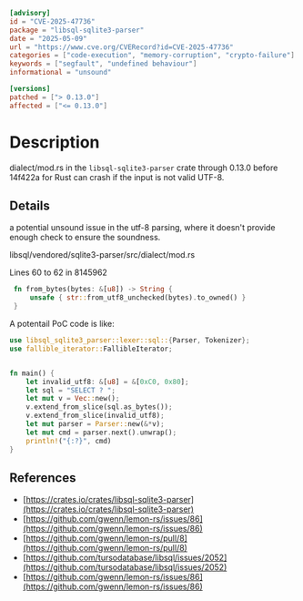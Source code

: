 ```toml
[advisory]
id = "CVE-2025-47736"
package = "libsql-sqlite3-parser"
date = "2025-05-09"
url = "https://www.cve.org/CVERecord?id=CVE-2025-47736"
categories = ["code-execution", "memory-corruption", "crypto-failure"]
keywords = ["segfault", "undefined behaviour"]
informational = "unsound"

[versions]
patched = ["> 0.13.0"]
affected = ["<= 0.13.0"]
```



# Description

dialect/mod.rs in the `libsql-sqlite3-parser` crate through 0.13.0 before 14f422a for Rust can crash if the input is not valid UTF-8.

## Details

a potential unsound issue in the utf-8 parsing, where it doesn't provide enough check to ensure the soundness.

libsql/vendored/sqlite3-parser/src/dialect/mod.rs

Lines 60 to 62 in 8145962
```rs
 fn from_bytes(bytes: &[u8]) -> String { 
     unsafe { str::from_utf8_unchecked(bytes).to_owned() } 
 } 
```

A potentail PoC code is like:
```rs
use libsql_sqlite3_parser::lexer::sql::{Parser, Tokenizer};
use fallible_iterator::FallibleIterator;


fn main() {
    let invalid_utf8: &[u8] = &[0xC0, 0x80]; 
    let sql = "SELECT ? ";
    let mut v = Vec::new();
    v.extend_from_slice(sql.as_bytes());
    v.extend_from_slice(invalid_utf8);
    let mut parser = Parser::new(&*v);
    let mut cmd = parser.next().unwrap();
    println!("{:?}", cmd)
}
```

## References

- [https://crates.io/crates/libsql-sqlite3-parser](https://crates.io/crates/libsql-sqlite3-parser)
- [https://github.com/gwenn/lemon-rs/issues/86](https://github.com/gwenn/lemon-rs/issues/86)
- [https://github.com/gwenn/lemon-rs/pull/8](https://github.com/gwenn/lemon-rs/pull/8)
- [https://github.com/tursodatabase/libsql/issues/2052](https://github.com/tursodatabase/libsql/issues/2052)
- [https://github.com/gwenn/lemon-rs/issues/86](https://github.com/gwenn/lemon-rs/issues/86)
